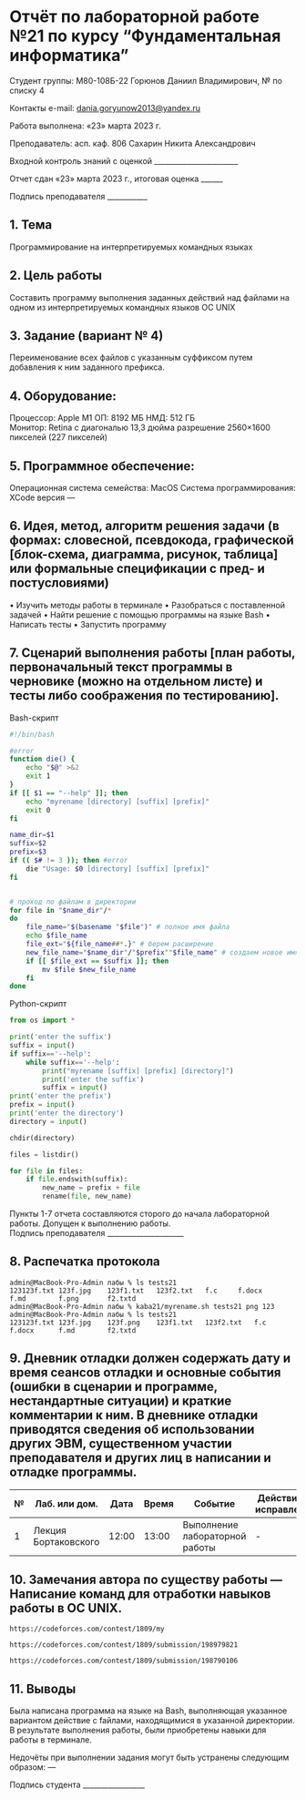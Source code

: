 # Отчёт по лабораторной работе №21 по курсу “Фундаментальная информатика”

Студент группы: М80-108Б-22 Горюнов Даниил Владимирович, № по списку 4 

Контакты e-mail: dania.goryunow2013@yandex.ru

Работа выполнена: «23» марта 2023 г.

Преподаватель: асп. каф. 806 Сахарин Никита Александрович

Входной контроль знаний с оценкой _______________________

Отчет сдан «23» марта 2023 г., итоговая оценка ______

Подпись преподавателя ___________


## 1. Тема
Программирование на интерпретируемых командных языках
## 2. Цель работы
Составить программу выполнения заданных действий над файлами на одном из интерпретируемых командных языков ОС UNIX
## 3. Задание (вариант № 4)
Переименование всех файлов с указанным суффиксом путем добавления к ним заданного префикса.
## 4. Оборудование:
Процессор: Apple M1
ОП: 8192 МБ
НМД: 512 ГБ  
Монитор: Retina c диагональю 13,3 дюйма разрешение 2560×1600 пикселей (227 пикселей)
## 5. Программное обеспечение:
Операционная система семейства: MacOS 
Система программирования: XCode версия — 
## 6. Идея, метод, алгоритм решения задачи (в формах: словесной, псевдокода, графической [блок-схема, диаграмма, рисунок, таблица] или формальные спецификации с пред- и постусловиями)
• Изучить методы работы в терминале
• Разобраться с поставленной задачей
• Найти решение с помощью программы на языке Bash
• Написать тесты 
• Запустить программу
## 7. Сценарий выполнения работы [план работы, первоначальный текст программы в черновике (можно на отдельном листе) и тесты либо соображения по тестированию]. 
Bash-скрипт
```Shell:/Lab-21/myrename.sh
#!/bin/bash

#error
function die() {
    echo "$@" >&2
    exit 1
}
if [[ $1 == "--help" ]]; then
    echo "myrename [directory] [suffix] [prefix]"
    exit 0
fi

name_dir=$1
suffix=$2
prefix=$3
if (( $# != 3 )); then #error
    die "Usage: $0 [directory] [suffix] [prefix]"
fi


# проход по файлам в директории
for file in "$name_dir"/*
do
    file_name="$(basename "$file")" # полное имя файла
    echo $file_name
    file_ext="${file_name##*.}" # берем расширение
    new_file_name="$name_dir"/"$prefix""$file_name" # создаем новое имя файла
    if [[ $file_ext == $suffix ]]; then 
        mv $file $new_file_name
    fi
done
```
Python-скрипт
```Python:/Lab-21/myrename.py
from os import *

print('enter the suffix')
suffix = input()
if suffix=='--help':
    while suffix=='--help':
        print("myrename [suffix] [prefix] [directory]")
        print('enter the suffix')
        suffix = input()
print('enter the prefix')
prefix = input()
print('enter the directory')
directory = input() 

chdir(directory)

files = listdir()

for file in files:
    if file.endswith(suffix):
        new_name = prefix + file
        rename(file, new_name)
```

Пункты 1-7 отчета составляются сторого до начала лабораторной работы.
Допущен к выполнению работы.  
Подпись преподавателя _____________________
## 8. Распечатка протокола 
```
admin@MacBook-Pro-Admin лабы % ls tests21                                      
123123f.txt	123f.jpg	123f1.txt	123f2.txt	f.c		f.docx		f.md		f.png		f2.txtd
admin@MacBook-Pro-Admin лабы % kaba21/myrename.sh tests21 png 123   
admin@MacBook-Pro-Admin лабы % ls tests21
123123f.txt	123f.jpg	123f.png	123f1.txt	123f2.txt	f.c		f.docx		f.md		f2.txtd
```
## 9. Дневник отладки должен содержать дату и время сеансов отладки и основные события (ошибки в сценарии и программе, нестандартные ситуации) и краткие комментарии к ним. В дневнике отладки приводятся сведения об использовании других ЭВМ, существенном участии преподавателя и других лиц в написании и отладке программы.

| № |  Лаб. или дом. | Дата | Время | Событие | Действие по исправлению | Примечание |
| ------ | ------ | ------ | ------ | ------ | ------ | ------ |
| 1 | Лекция Бортаковского | 12:00 | 13:00 | Выполнение лабораторной работы | - | - |
## 10. Замечания автора по существу работы — Написание команд для отработки навыков работы в ОС UNIX.
```
https://codeforces.com/contest/1809/my

https://codeforces.com/contest/1809/submission/198979821

https://codeforces.com/contest/1809/submission/198790106

```
## 11. Выводы
Была написана программа на языке на Bash, выполняющая указанное вариантом действие c faйлами, находящимися в указанной директории. В результате выполнения работы, были приобретены навыки для работы в терминале.

Недочёты при выполнении задания могут быть устранены следующим образом: —

Подпись студента _________________


